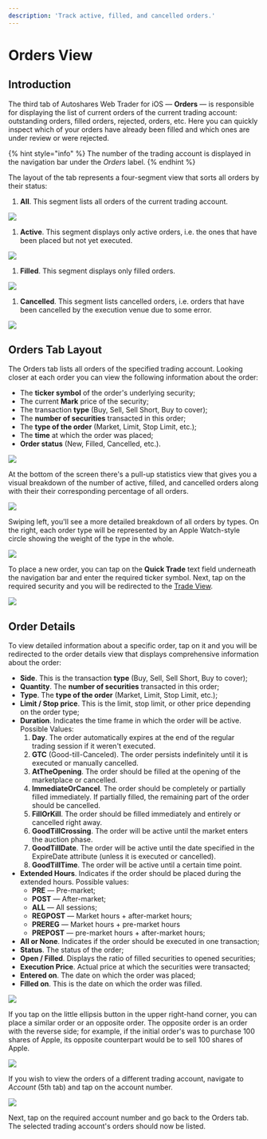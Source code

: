 ```yaml
---
description: 'Track active, filled, and cancelled orders.'
---
```


# Orders View

## Introduction

The third tab of Autoshares Web Trader for iOS — **Orders** — is responsible for displaying the list of current orders of the current trading account: outstanding orders, filled orders, rejected, orders, etc. Here you can quickly inspect which of your orders have already been filled and which ones are under review or were rejected.

{% hint style="info" %}
The number of the trading account is displayed in the navigation bar under the _Orders_ label.
{% endhint %}

The layout of the tab represents a four-segment view that sorts all orders by their status:

1. **All**. This segment lists all orders of the current trading account.

![](../../.gitbook/assets/img_0045_iphonexspacegrey_portrait.png)

1. **Active**. This segment displays only active orders, i.e. the ones that have been placed but not yet executed.

![](../../.gitbook/assets/img_0046_iphonexspacegrey_portrait.png)

1. **Filled**. This segment displays only filled orders.

![](../../.gitbook/assets/img_0047_iphonexspacegrey_portrait.png)

1. **Cancelled**. This segment lists cancelled orders, i.e. orders that have been cancelled by the execution venue due to some error.

![](../../.gitbook/assets/img_0048_iphonexspacegrey_portrait.png)

## Orders Tab Layout

The Orders tab lists all orders of the specified trading account. Looking closer at each order you can view the following information about the order:

* The **ticker symbol** of the order's underlying security;
* The current **Mark** price of the security;
* The transaction **type** \(Buy, Sell, Sell Short, Buy to cover\);
* The **number of securities** transacted in this order;
* The **type of the order** \(Market, Limit, Stop Limit, etc.\);
* The **time** at which the order was placed;
* **Order status** \(New, Filled, Cancelled, etc.\).

![](../../.gitbook/assets/img_0046.png)

At the bottom of the screen there's a pull-up statistics view that gives you a visual breakdown of the number of active, filled, and cancelled orders along with their their corresponding percentage of all orders.

![](../../.gitbook/assets/img_0050_iphonexspacegrey_portrait.png)

Swiping left, you'll see a more detailed breakdown of all orders by types. On the right, each order type will be represented by an Apple Watch-style circle showing the weight of the type in the whole.

![](../../.gitbook/assets/img_0051_iphonexspacegrey_portrait.png)

To place a new order, you can tap on the **Quick Trade** text field underneath the navigation bar and enter the required ticker symbol. Next, tap on the required security and you will be redirected to the [Trade View](quotes-view/trade-view/).

![](../../.gitbook/assets/img_0049_iphonexspacegrey_portrait.png)

## Order Details

To view detailed information about a specific order, tap on it and you will be redirected to the order details view that displays comprehensive information about the order:

* **Side**. This is the transaction **type** \(Buy, Sell, Sell Short, Buy to cover\);
* **Quantity**. The **number of securities** transacted in this order;
* **Type**. The **type of the order** \(Market, Limit, Stop Limit, etc.\);
* **Limit / Stop price**. This is the limit, stop limit, or other price depending on the order type;
* **Duration**. Indicates the time frame in which the order will be active. Possible Values:
  1. **Day**. The order automatically expires at the end of the regular trading session if it weren't executed.
  2. **GTC** \(Good-till-Canceled\). The order persists indefinitely until it is executed or manually cancelled.
  3. **AtTheOpening**. The order should be filled at the opening of the marketplace or cancelled.
  4. **ImmediateOrCancel**. The order should be completely or partially filled immediately. If partially filled, the remaining part of the order should be cancelled.
  5. **FillOrKill**. The order should be filled immediately and entirely or cancelled right away.
  6. **GoodTillCrossing**. The order will be active until the market enters the auction phase.
  7. **GoodTillDate**. The order will be active until the date specified in the ExpireDate attribute \(unless it is executed or cancelled\).
  8. **GoodTillTime**. The order will be active until a certain time point.
* **Extended Hours**. Indicates if the order should be placed during the extended hours. Possible values:
  * **PRE** — Pre-market;
  * **POST** — After-market;
  * **ALL** — All sessions;
  * **REGPOST** — Market hours + after-market hours;
  * **PREREG** — Market hours + pre-market hours
  * **PREPOST** — pre-market hours + after-market hours;
* **All or None**. Indicates if the order should be executed in one transaction;
* **Status**. The status of the order;
* **Open / Filled**. Displays the ratio of filled securities to opened securities;
* **Execution Price**. Actual price at which the securities were transacted;
* **Entered on**. The date on which the order was placed;
* **Filled on**. This is the date on which the order was filled.

![](../../.gitbook/assets/img_0052_iphonexspacegrey_portrait.png)

If you tap on the little ellipsis button in the upper right-hand corner, you can place a similar order or an opposite order. The opposite order is an order with the reverse side; for example, if the initial order's was to purchase 100 shares of Apple, its opposite counterpart would be to sell 100 shares of Apple.

![](../../.gitbook/assets/img_0053_iphonexspacegrey_portrait.png)

If you wish to view the orders of a different trading account, navigate to _Account_ \(5th tab\) and tap on the account number.

![](../../.gitbook/assets/img_d274947473bf-1_iphonexspacegrey_portrait.png)

Next, tap on the required account number and go back to the Orders tab. The selected trading account's orders should now be listed.

